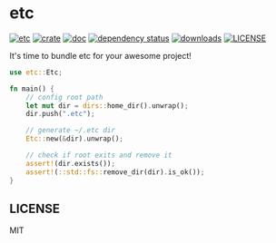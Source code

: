 # etc

[![etc](https://github.com/clearloop/etc/workflows/etc/badge.svg)](https://github.com/clearloop/etc)
[![crate](https://img.shields.io/crates/v/etc.svg)](https://crates.io/crates/etc)
[![doc](https://img.shields.io/badge/current-docs-brightgreen.svg)](https://docs.rs/etc/)
[![dependency status](https://deps.rs/repo/github/clearloop/etc/status.svg)](https://deps.rs/repo/github/clearloop/etc)
[![downloads](https://img.shields.io/crates/d/etc.svg)](https://crates.io/crates/etc)
[![LICENSE](https://img.shields.io/crates/l/etc.svg)](https://choosealicense.com/licenses/mit/)

It's time to bundle etc for your awesome project!

```rust
use etc::Etc;

fn main() {
    // config root path
    let mut dir = dirs::home_dir().unwrap();
    dir.push(".etc");

    // generate ~/.etc dir
    Etc::new(&dir).unwrap();

    // check if root exits and remove it
    assert!(dir.exists());
    assert!(::std::fs::remove_dir(dir).is_ok());
}
```

## LICENSE

MIT
